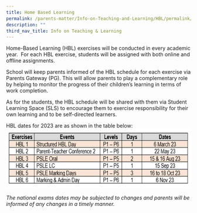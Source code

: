 ```yaml
---
title: Home Based Learning
permalink: /parents-matter/Info-on-Teaching-and-Learning/HBL/permalink/
description: ""
third_nav_title: Info on Teaching & Learning
---
```

Home-Based Learning (HBL) exercises will be conducted in every academic year.  For each HBL exercise, students will be assigned with both online and offline assignments.

School will keep parents informed of the HBL schedule for each exercise via Parents Gateway (PG). This will allow parents to play a complementary role by helping to monitor the progress of their children’s learning in terms of work completion.  

As for the students, the HBL schedule will be shared with them via Student Learning Space (SLS) to encourage them to exercise responsibility for their own learning and to be self-directed learners.

HBL dates for 2023 are as shown in the table below:
![](/images/Parents%20Matter/HBL%202023.png)



*The national exams dates may be subjected to changes and parents will be informed of any changes in a timely manner.*